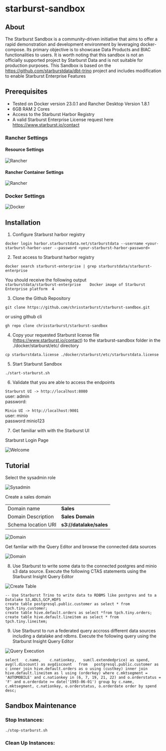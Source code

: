# starburst-sandbox
## About
The Starburst Sandbox is a community-driven initiative that aims to offer a rapid demonstration and development environment by leveraging docker-compose. Its primary objective is to showcase Data Products and BIAC functionalities to users. It is worth noting that this sandbox is not an officially supported project by Starburst Data and is not suitable for production purposes.
This Sandbox is based on the https://github.com/starburstdata/dbt-trino project and includes modification to enable Starburst Enterprise Features


## Prerequisites
- Tested on Docker version 23.0.1 and Rancher Desktop Version 1.8.1 
- 6GB RAM 2 Cores
- Access to the Starburst Harbor Registry
- A valid Starburst Enterprise License request here https://www.starburst.io/contact

### Rancher Settings

#### Resource Settings

![Rancher](images/rancher-settings-1.png)

#### Rancher Container Settings
![Rancher](images/rancher-settings-2.png)

### Docker Settings
![Docker](images/docker.png)

## Installation

1. Configure Starburst harbor registry

`docker login harbor.starburstdata.net/starburstdata --username <your-starburst-harbor-user --password <your-starburst-harbor-password>`

2. Test access to Starburst harbor registry

`docker search starburst-enterprise | grep starburstdata/starburst-enterprise `

You should receive the following output   
`starburstdata/starburst-enterprise    Docker image of Starburst Enterprise platform  4`

3. Clone the Github Repository

`git clone https://github.com/chrisstarburst/starburst-sandbox.git`

or using github cli

`gh repo clone chrisstarburst/starburst-sandbox`

4. Copy your requested Starburst license file (https://www.starburst.io/contact) to the starburst-sandbox folder in the ./docker/starburst/etc/ directory

`cp starburstdata.license ./docker/starburst/etc/starburstdata.license`

5. Start Starburst Sandbox

`./start-starburst.sh`

6.  Validate that you are able to access the endpoints

`Starburst UI -> http://localhost:8080`  
user: admin  
password: 

`Minio UI -> http://localhost:9001`  
user: minio  
password minio123  

7. Get familiar with with the Starburst UI

Starburst Login Page  

![Welcome](images/welcome.png)

## Tutorial


Select the sysadmin role  

![Sysadmin](images/sysadmin.png)

Create a sales domain

|     |  |  
| -------- | -------- | 
| Domain name  | **Sales**     | 
| Domain Description | **Sales Domain**    |  
| Schema location URI    | **s3://datalake/sales**    | 

![Domain](images/sales-domain.png)



Get famliar with the Query Editor and browse the connected data sources 

![Domain](images/query-editor.png)

8. Use Starburst to write some data to the connected postgres and minio s3 data source.
Execute the following CTAS statements using the Starburst Insight Query Editor

![Create Table](images/create-table.png)

`-- Use Starburst Trino to write data to RDBMS like postgres and to a Datalake S3,ADLS,GCP,HDFS`   
`create table postgresql.public.customer as select * from tpch.tiny.customer;`  
`create table hive.default.orders as select *from tpch.tiny.orders;`  
`create table hive.default.lineitem as select * from tpch.tiny.lineitem;`   

9. Use Starburst to run a federated query accross different data sources including a datalake and rdbms. 
Execute the following query using the Starburst Insight Query Editor

![Query Execution](images/run-query.png)

`select  
    c.name,   
    c.nationkey,  
    sum(l.extendedprice) as spend,  
    avg(l.discount) as avgdiscount  
from  
    postgresql.public.customer as c
    inner join hive.default.orders as o using (custkey)
    inner join hive.default.lineitem as l using (orderkey)
where
    c.mktsegment = 'AUTOMOBILE'
    and c.nationkey in (6, 7, 19, 21, 22)
    and o.orderstatus = 'F'
    and o.orderdate >= date('1993-06-01')
group by
    c.name,
    c.mktsegment,
    c.nationkey,
    o.orderstatus,
    o.orderdate
order by
    spend desc;`


## Sandbox Maintenance

### Stop Instances:

`./stop-starburst.sh`

### Clean Up Instances:

